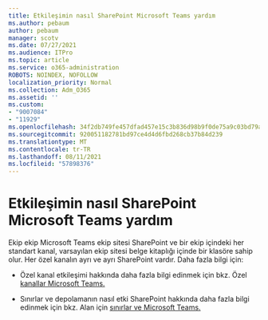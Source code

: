 ```yaml
---
title: Etkileşimin nasıl SharePoint Microsoft Teams yardım
ms.author: pebaum
author: pebaum
manager: scotv
ms.date: 07/27/2021
ms.audience: ITPro
ms.topic: article
ms.service: o365-administration
ROBOTS: NOINDEX, NOFOLLOW
localization_priority: Normal
ms.collection: Adm_O365
ms.assetid: ''
ms.custom:
- "9007084"
- "11929"
ms.openlocfilehash: 34f2db749fe457dfad457e15c3b836d98b9f0de75a9c03bd79a3c1a8f4d4d4de
ms.sourcegitcommit: 920051182781bd97ce4d4d6fbd268cb37b84d239
ms.translationtype: MT
ms.contentlocale: tr-TR
ms.lasthandoff: 08/11/2021
ms.locfileid: "57898376"
---
```

# <a name="help-with-the-sharepoint-and-microsoft-teams-interaction"></a>Etkileşimin nasıl SharePoint Microsoft Teams yardım

Ekip ekip Microsoft Teams ekip sitesi SharePoint ve bir ekip içindeki her standart kanal, varsayılan ekip sitesi belge kitaplığı içinde bir klasöre sahip olur. Her özel kanalın ayrı ve ayrı SharePoint vardır. Daha fazla bilgi için:

- Özel kanal etkileşimi hakkında daha fazla bilgi edinmek için bkz. Özel [kanallar Microsoft Teams.](https://docs.microsoft.com/MicrosoftTeams/private-channels#private-channel-sharepoint-sites)

- Sınırlar ve depolamanın nasıl etki SharePoint hakkında daha fazla bilgi edinmek için bkz. Alan için [sınırlar ve Microsoft Teams.](https://docs.microsoft.com/microsoftteams/limits-specifications-teams#storage) 
